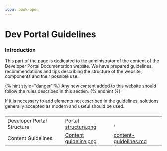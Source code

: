 ```yaml
---
icon: book-open
---
```


# Dev Portal Guidelines

### Introduction

This part of the page is dedicated to the administrator of the content of the Developer Portal Documentation website. We have prepared guidelines, recommendations and tips describing the structure of the website, components and their possible use.

{% hint style="danger" %}
Any new content added to this website should follow the rules described in this section.
{% endhint %}

If it is necessary to add elements not described in the guidelines, solutions generally accepted as modern and useful should be used.

<table data-card-size="large" data-view="cards"><thead><tr><th></th><th></th><th data-hidden data-card-cover data-type="files"></th><th data-hidden data-card-target data-type="content-ref"></th></tr></thead><tbody><tr><td>Developer Portal Structure</td><td></td><td><a href="../../.gitbook/assets/Portal structure.png">Portal structure.png</a></td><td><a href="./">.</a></td></tr><tr><td>Content Guidelines</td><td></td><td><a href="../../.gitbook/assets/Content guideline.png">Content guideline.png</a></td><td><a href="content-guidelines.md">content-guidelines.md</a></td></tr></tbody></table>



